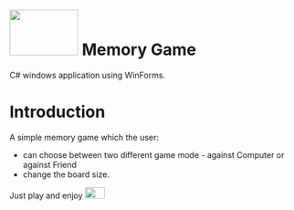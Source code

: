 # <img src="https://webstockreview.net/images/games-clipart-memory-game-3.png" width="120" height="80"> Memory Game 

C# windows application using WinForms.

# Introduction
A simple memory game which the user: <br>
* can choose between two different game mode - against Computer or against Friend <br>
* change the board size.


Just play and enjoy <img src="https://mpng.subpng.com/20180928/zgk/kisspng-megadeth-dave-tumblr-5bae41dad049e2.5155379115381467788532.jpg" width="35" height="20">
